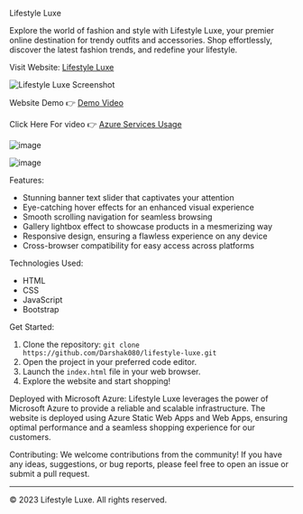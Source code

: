 Lifestyle Luxe

Explore the world of fashion and style with Lifestyle Luxe, your premier online destination for trendy outfits and accessories. Shop effortlessly, discover the latest fashion trends, and redefine your lifestyle.

Visit Website: [Lifestyle Luxe](https://darshak080.z29.web.core.windows.net)

![Lifestyle Luxe Screenshot](https://github.com/Darshak080/FRT-Project/assets/76243813/e3b5610f-8c97-4ac6-8545-7602509d5f92)

Website Demo 👉 [Demo Video](https://www.veed.io/view/9aa7a0b4-479f-4a80-92ef-d5ca28cb3a5b?sharingWidget=true&panel=share)

Click Here For video 👉 [Azure Services Usage](https://www.veed.io/view/c3d4003d-2bc2-4753-987a-d4daf740c986?panel=share) 

![image](https://github.com/Darshak080/FRT-Project/assets/76243813/4ebef6ca-abb1-4e68-b645-881b48e19193)

![image](https://github.com/Darshak080/FRT-Project/assets/76243813/1ba39781-10e5-42eb-ba6e-aacdd4f51809)



Features:
- Stunning banner text slider that captivates your attention
- Eye-catching hover effects for an enhanced visual experience
- Smooth scrolling navigation for seamless browsing
- Gallery lightbox effect to showcase products in a mesmerizing way
- Responsive design, ensuring a flawless experience on any device
- Cross-browser compatibility for easy access across platforms

Technologies Used:
- HTML
- CSS
- JavaScript
- Bootstrap

Get Started:
1. Clone the repository: `git clone https://github.com/Darshak080/lifestyle-luxe.git`
2. Open the project in your preferred code editor.
3. Launch the `index.html` file in your web browser.
4. Explore the website and start shopping!

Deployed with Microsoft Azure:
Lifestyle Luxe leverages the power of Microsoft Azure to provide a reliable and scalable infrastructure. The website is deployed using Azure Static Web Apps and Web Apps, ensuring optimal performance and a seamless shopping experience for our customers.

Contributing:
We welcome contributions from the community! If you have any ideas, suggestions, or bug reports, please feel free to open an issue or submit a pull request.


---
&copy; 2023 Lifestyle Luxe. All rights reserved.
